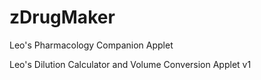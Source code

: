 # zDrugMaker
Leo's Pharmacology Companion Applet 



Leo's Dilution Calculator and Volume Conversion Applet v1
